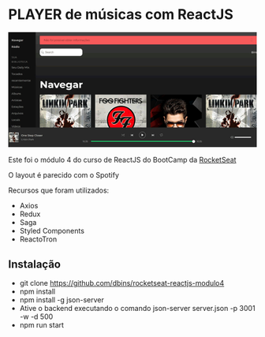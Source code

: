 # PLAYER de músicas com ReactJS

![Módulo 4](imagens/modulo4.png)

Este foi o módulo 4 do curso de ReactJS do BootCamp da [RocketSeat](http://www.rocketseat.com.br)

O layout é parecido com o Spotify

Recursos que foram utilizados:

* Axios
* Redux
* Saga
* Styled Components
* ReactoTron

## Instalação

- git clone https://github.com/dbins/rocketseat-reactjs-modulo4
- npm install
- npm install -g json-server
- Ative o backend executando o comando json-server server.json -p 3001 -w -d 500
- npm run start